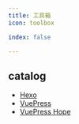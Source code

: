 ```yaml
---
title: 工具箱
icon: toolbox

index: false

---
```


<!-- more -->

## catalog

- [Hexo](hexo.md)
- [VuePress](vuepress.md)
- [VuePress Hope](vuepress-theme-hope.md)
